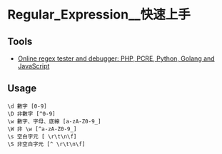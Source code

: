 # Regular_Expression__快速上手

## Tools
- [Online regex tester and debugger: PHP, PCRE, Python, Golang and JavaScript](https://regex101.com/)

## Usage

```
\d 數字 [0-9] 
\D 非數字 [^0-9] 
\w 數字、字母、底線 [a-zA-Z0-9_] 
\W 非 \w [^a-zA-Z0-9_] 
\s 空白字元 [ \r\t\n\f] 
\S 非空白字元 [^ \r\t\n\f]
```
